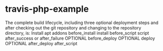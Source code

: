 # travis-php-example
The complete build lifecycle, including three optional deployment steps and after checking out the git repository and changing to the repository directory, is:
Install apt addons
before_install
install
before_script
script
after_success or after_failure
OPTIONAL before_deploy
OPTIONAL deploy
OPTIONAL after_deploy
after_script
